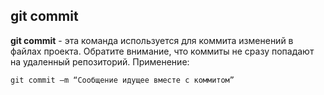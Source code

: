 ## __git commit__

**git commit** - эта команда используется для коммита изменений в файлах проекта. Обратите внимание, что коммиты не сразу попадают на удаленный репозиторий. Применение:
```bash=
git commit –m “Сообщение идущее вместе с коммитом”
```